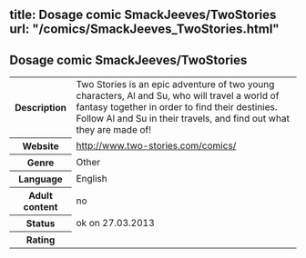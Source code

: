 title: Dosage comic SmackJeeves/TwoStories
url: "/comics/SmackJeeves_TwoStories.html"
---
Dosage comic SmackJeeves/TwoStories
-----------------------------------------

<table class="comicinfo">
<tr>
<th>Description</th><td>Two Stories is an epic adventure of two young characters, Al and Su, who will travel a world of fantasy together in order to find their destinies. Follow Al and Su in their travels, and find out what they are made of!</td>
</tr>
<tr>
<th>Website</th><td><a href="http://www.two-stories.com/comics/">http://www.two-stories.com/comics/</a></td>
</tr>
<tr>
<th>Genre</th><td>Other</td>
</tr>
<tr>
<th>Language</th><td>English</td>
</tr>
<tr>
<th>Adult content</th><td>no</td>
</tr>
<tr>
<th>Status</th><td>ok on 27.03.2013</td>
</tr>
<tr>
<th>Rating</th><td><div class="g-plusone" data-size="standard" data-annotation="bubble"
 data-href="http://www.two-stories.com/comics/"></div></td>
</tr>
</table>
<script type="text/javascript">
  (function() {
    var po = document.createElement('script'); po.type = 'text/javascript'; po.async = true;
    po.src = 'https://apis.google.com/js/plusone.js';
    var s = document.getElementsByTagName('script')[0]; s.parentNode.insertBefore(po, s);
  })();
</script>
